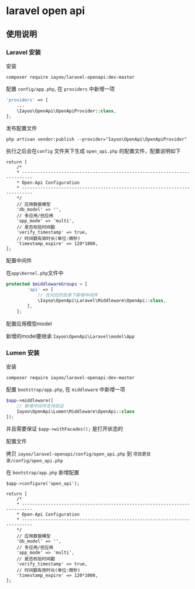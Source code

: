 # laravel open api

## 使用说明

### Laravel 安装

安装

```
composer require iayoo/laravel-openapi:dev-master
```

配置 `config/app.php`, 在 `providers` 中新增一项
```php
'providers' => [
    ...
    \Iayoo\OpenApi\OpenApiProvider::class,
];
``` 

发布配置文件

```shell script
php artisan vendor:publish --provider="Iayoo\OpenApi\OpenApiProvider"
```

执行之后会在`config` 文件夹下生成 `open_api.php` 的配置文件，配置说明如下

```shell script
return [
    /*
    * --------------------------------------------------------------------------
    * Open-Api Configuration
    * --------------------------------------------------------------------------
    */
    // 应用数据模型
    'db_model' => '',
    // 多应用/但应用
    'app_mode' => 'multi',
    // 是否校验时间戳
    'verify_timestamp' => true,
    // 时间戳有效时长(单位:微秒)
    'timestamp_expire' => 120*1000,
];
```

配置中间件

在`app\Kernel.php`文件中

```php
protected $middlewareGroups = [
        'api' => [
            // 在对应的目录下新增中间件
            \Iayoo\OpenApi\Laravel\Middleware\OpenApi::class,
        ],
    ];
```

配置应用模型model

新增的model要继承 `Iayoo\OpenApi\Laravel\model\App`

### Lumen 安装

安装

```
composer require iayoo/laravel-openapi:dev-master
```

配置 `bootstrap/app.php`, 在 `middleware` 中新增一项
```php
$app->middleware([
    // 新增中间件支持验证
    Iayoo\OpenApi\Lumen\Middleware\OpenApi::class
]);
``` 

并且需要保证 `$app->withFacades();` 是打开状态的

配置文件

拷贝 `iayoo/laravel-openapi/config/open_api.php` 到 `项目更目录/config/open_api.php`

在 `bootstrap/app.php` 新增配置
```
$app->configure('open_api');
```

```shell script
return [
    /*
    * --------------------------------------------------------------------------
    * Open-Api Configuration
    * --------------------------------------------------------------------------
    */
    // 应用数据模型
    'db_model' => '',
    // 多应用/但应用
    'app_mode' => 'multi',
    // 是否校验时间戳
    'verify_timestamp' => true,
    // 时间戳有效时长(单位:微秒)
    'timestamp_expire' => 120*1000,
];
```